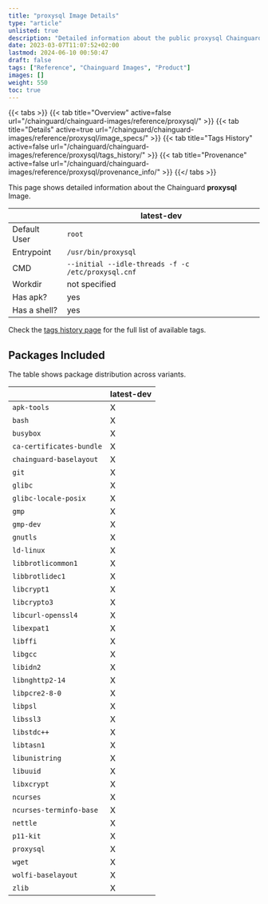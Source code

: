 ```yaml
---
title: "proxysql Image Details"
type: "article"
unlisted: true
description: "Detailed information about the public proxysql Chainguard Image."
date: 2023-03-07T11:07:52+02:00
lastmod: 2024-06-10 00:50:47
draft: false
tags: ["Reference", "Chainguard Images", "Product"]
images: []
weight: 550
toc: true
---
```


{{< tabs >}}
{{< tab title="Overview" active=false url="/chainguard/chainguard-images/reference/proxysql/" >}}
{{< tab title="Details" active=true url="/chainguard/chainguard-images/reference/proxysql/image_specs/" >}}
{{< tab title="Tags History" active=false url="/chainguard/chainguard-images/reference/proxysql/tags_history/" >}}
{{< tab title="Provenance" active=false url="/chainguard/chainguard-images/reference/proxysql/provenance_info/" >}}
{{</ tabs >}}

This page shows detailed information about the Chainguard **proxysql** Image.

|              | latest-dev                                         |
|--------------|----------------------------------------------------|
| Default User | `root`                                             |
| Entrypoint   | `/usr/bin/proxysql`                                |
| CMD          | `--initial --idle-threads -f -c /etc/proxysql.cnf` |
| Workdir      | not specified                                      |
| Has apk?     | yes                                                |
| Has a shell? | yes                                                |

Check the [tags history page](/chainguard/chainguard-images/reference/proxysql/tags_history/) for the full list of available tags.

## Packages Included
The table shows package distribution across variants.

|                          | latest-dev |
|--------------------------|------------|
| `apk-tools`              | X          |
| `bash`                   | X          |
| `busybox`                | X          |
| `ca-certificates-bundle` | X          |
| `chainguard-baselayout`  | X          |
| `git`                    | X          |
| `glibc`                  | X          |
| `glibc-locale-posix`     | X          |
| `gmp`                    | X          |
| `gmp-dev`                | X          |
| `gnutls`                 | X          |
| `ld-linux`               | X          |
| `libbrotlicommon1`       | X          |
| `libbrotlidec1`          | X          |
| `libcrypt1`              | X          |
| `libcrypto3`             | X          |
| `libcurl-openssl4`       | X          |
| `libexpat1`              | X          |
| `libffi`                 | X          |
| `libgcc`                 | X          |
| `libidn2`                | X          |
| `libnghttp2-14`          | X          |
| `libpcre2-8-0`           | X          |
| `libpsl`                 | X          |
| `libssl3`                | X          |
| `libstdc++`              | X          |
| `libtasn1`               | X          |
| `libunistring`           | X          |
| `libuuid`                | X          |
| `libxcrypt`              | X          |
| `ncurses`                | X          |
| `ncurses-terminfo-base`  | X          |
| `nettle`                 | X          |
| `p11-kit`                | X          |
| `proxysql`               | X          |
| `wget`                   | X          |
| `wolfi-baselayout`       | X          |
| `zlib`                   | X          |

